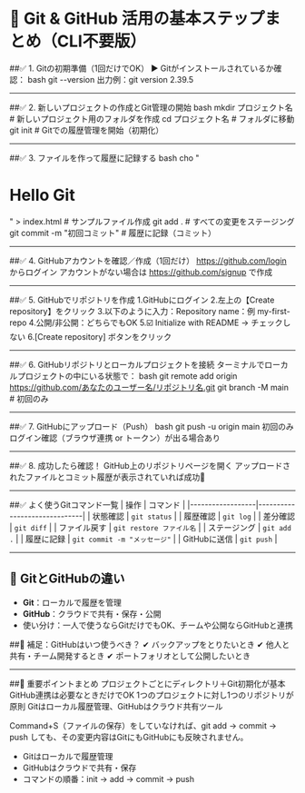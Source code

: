 # 📝 Git & GitHub 活用の基本ステップまとめ（CLI不要版）

##✅ 1. Gitの初期準備（1回だけでOK）
▶ Gitがインストールされているか確認：
bash
git --version
出力例：git version 2.39.5

---

##✅ 2. 新しいプロジェクトの作成とGit管理の開始
bash
mkdir プロジェクト名       # 新しいプロジェクト用のフォルダを作成
cd プロジェクト名          # フォルダに移動
git init                   # Gitでの履歴管理を開始（初期化）

---

##✅ 3. ファイルを作って履歴に記録する
bash
cho "<h1>Hello Git</h1>" > index.html   # サンプルファイル作成
git add .                                # すべての変更をステージング
git commit -m "初回コミット"             # 履歴に記録（コミット）

---

##✅ 4. GitHubアカウントを確認／作成（1回だけ）
https://github.com/login からログイン
アカウントがない場合は https://github.com/signup で作成

---

##✅ 5. GitHubでリポジトリを作成
1.GitHubにログイン
2.左上の【Create repository】をクリック
3.以下のように入力：Repository name：例 my-first-repo
4.公開/非公開：どちらでもOK
5.☑️ Initialize with README → チェックしない
6.[Create repository] ボタンをクリック

---

##✅ 6. GitHubリポジトリとローカルプロジェクトを接続
ターミナルでローカルプロジェクトの中にいる状態で：
bash
git remote add origin https://github.com/あなたのユーザー名/リポジトリ名.git
git branch -M main      # 初回のみ

---

##✅ 7. GitHubにアップロード（Push）
bash
git push -u origin main
初回のみログイン確認（ブラウザ連携 or トークン）が出る場合あり

---

##✅ 8. 成功したら確認！
GitHub上のリポジトリページを開く
アップロードされたファイルとコミット履歴が表示されていれば成功🎉

---

##✅ よく使うGitコマンド一覧
| 操作             | コマンド                     |
|------------------|------------------------------|
| 状態確認         | `git status`                 |
| 履歴確認         | `git log`                    |
| 差分確認         | `git diff`                   |
| ファイル戻す     | `git restore ファイル名`     |
| ステージング     | `git add .`                  |
| 履歴に記録       | `git commit -m "メッセージ"` |
| GitHubに送信     | `git push`                   |

---

## 🧠 GitとGitHubの違い
- **Git**：ローカルで履歴を管理
- **GitHub**：クラウドで共有・保存・公開
- 使い分け：一人で使うならGitだけでもOK、チームや公開ならGitHubと連携

##🧠 補足：GitHubはいつ使うべき？
✔ バックアップをとりたいとき
✔ 他人と共有・チーム開発するとき
✔ ポートフォリオとして公開したいとき

---

##📌 重要ポイントまとめ
プロジェクトごとにディレクトリ＋Git初期化が基本
GitHub連携は必要なときだけでOK
1つのプロジェクトに対し1つのリポジトリが原則
Gitはローカル履歴管理、GitHubはクラウド共有ツール

Command+S（ファイルの保存）をしていなければ、git add → commit → push しても、その変更内容はGitにもGitHubにも反映されません。
- Gitはローカルで履歴管理
- GitHubはクラウドで共有・保存
- コマンドの順番：init → add → commit → push